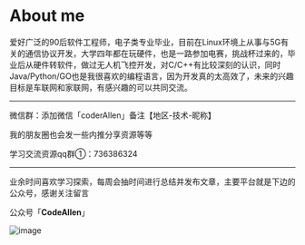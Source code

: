 # About me


爱好广泛的90后软件工程师，电子类专业毕业，目前在Linux环境上从事与5G有关的通信协议开发，大学四年都在玩硬件，也是一路参加电赛，挑战杯过来的，毕业后从硬件转软件，做过无人机飞控开发，对C/C++有比较深刻的认识，同时Java/Python/GO也是我很喜欢的编程语言，因为开发真的太高效了，未来的兴趣目标是车联网和家联网，有感兴趣的可以共同交流。

---

微信群：添加微信「coderAllen」备注【地区-技术-昵称】

我的朋友圈也会发一些内推分享资源等等

学习交流资源qq群①：736386324

---

业余时间喜欢学习探索，每周会抽时间进行总结并发布文章，主要平台就是下边的公众号，感谢关注留言

公众号「**CodeAllen**」

![image](https://wx1.sinaimg.cn/mw1024/e9147f3fly1gjji67ajvhj2076076q3e.jpg)

